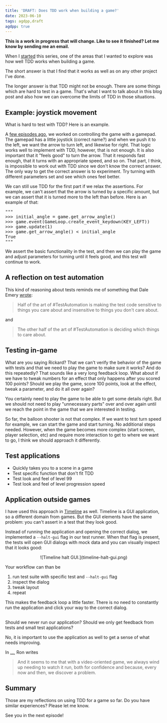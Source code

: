 ```yaml
---
title: 'DRAFT: Does TDD work when building a game?'
date: 2023-06-10
tags: agdpp,draft
agdpp: true
---
```


**This is a work in progress that will change. Like to see it finished? Let me know by sending me an email.**

When I [started](/writing/agdpp-introduction/index.html) this series, one of
the areas that I wanted to explore was how well TDD works when building a game.

The short answer is that I find that it works as well as on any other project
I've done.

The longer answer is that TDD might not be enough. There are some things which
are hard to test in a game. That's what I want to talk about in this blog post
and also how we can overcome the limits of TDD in those situations.

## Example: joystick movement

What is hard to test with TDD? Here is an example.

A [few episodes ago](/writing/agdpp-logitech-gamepad-f310/index.html), we
worked on controlling the game with a gamepad. The gamepad has a little
joystick (correct name?) and when we push it to the left, we want the arrow to
turn left, and likewise for right. That logic works well to implement with TDD,
however, that is not enough. It is also important that it "feels good" to turn
the arrow. That it responds fast enough, that it turns with an appropriate
speed, and so on. That part, I think, is impossible to work out with TDD since
we don't know the correct answer. The only way to get the correct answer is to
experiment. Try turning with different parameters set and see which ones feel
better.

We can still use TDD for the first part if we relax the assertions. For
example, we can't assert that the arrow is turned by a specific amount, but we
can assert that it is turned more to the left than before. Here is an example
of that:

<div class="rliterate-code"><div class="rliterate-code-body"><div class="highlight"><pre><span></span><span class="sd">&quot;&quot;&quot;</span>
<span class="sd">&gt;&gt;&gt; initial_angle = game.get_arrow_angle()</span>
<span class="sd">&gt;&gt;&gt; game.event(GameLoop.create_event_keydown(KEY_LEFT))</span>
<span class="sd">&gt;&gt;&gt; game.update(1)</span>
<span class="sd">&gt;&gt;&gt; game.get_arrow_angle() &lt; initial_angle</span>
<span class="sd">True</span>
<span class="sd">&quot;&quot;&quot;</span>
</pre></div>
</div></div>
We assert the basic functionality in the test, and then we can play the game
and adjust parameters for turning until it feels good, and this test will
continue to work.

## A reflection on test automation

This kind of reasoning about tests reminds me of something that
Dale Emery [wrote](https://mstdn.social/@dhemery/109298626455434624):

> Half of the art of #TestAutomation is making the test code sensitive to
> things you care about and insensitive to things you don't care about.

and

> The other half of the art of #TestAutomation is deciding which things to care
> about.

## Testing in-game

What are you saying Rickard? That we can't verify the behavior of the game with
tests and that we need to play the game to make sure it works? And do this
repeatedly? That sounds like a very long feedback loop. What about if we have
to tweak numbers for an effect that only happens after you scored 100 points?
Should we play the game, score 100 points, look at the effect, tweak a
parameter, and do it all over again?

You certainly need to play the game to be able to get some details right. But
we should not need to play "unnecessary parts" over and over again until we
reach the point in the game that we are interested in testing.

So far, the balloon shooter is not that complex. If we want to test turn speed
for example, we can start the game and start turning. No additional steps
needed. However, when the game becomes more complex (start screen, player
selection, etc) and require more interaction to get to where we want to go,
I think we should approach it differently.

## Test applications

* Quickly takes you to a scene in a game
* Test specific function that don't fit TDD
* Test look and feel of level 99
* Test look and feel of level progression speed

## Application outside games

I have used this approach in [Timeline](/projects/timeline/index.html) as well.
Timeline is a GUI application, so a different domain from games. But the GUI
elements have the same problem: you can't assert in a test that they look good.

Instead of running the application and opening the correct dialog, we
implemented a `--halt-gui` flag in our test runner. When that flag is present,
the tests will open GUI dialogs with mock data and you can visually inspect
that it looks good:

<p>
<center>
![Timeline halt GUI.](timeline-halt-gui.png)
</center>
</p>

Your workflow can than be

1. run test suite with specific test and `--halt-gui` flag
2. inspect the dialog
3. tweak layout
4. repeat

This makes the feedback loop a little faster. There is no need to constantly
run the application and click your way to the correct dialog.

## 

Should we never run our application? Should we only get feedback from tests and
small test applications?

No, it is important to use the application as well to get a sense of what needs
improving.

In [...](https://ronjeffries.com/articles/-y023/python/-o110/110/), Ron writes

> And it seems to me that with a video-oriented game, we always wind up needing
> to watch it run, both for confidence and because, every now and then, we
> discover a problem.

## Summary

Those are my reflections on using TDD for a game so far. Do you have similar
experiences? Please let me know.

See you in the next episode!
